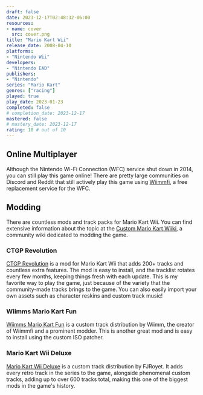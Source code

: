 ```yaml
---
draft: false
date: 2023-12-17T02:48:32-06:00
resources:
- name: cover
  src: cover.png
title: "Mario Kart Wii"
release_date: 2008-04-10
platforms:
- "Nintendo Wii"
developers: 
- "Nintendo EAD"
publishers:
- "Nintendo"
series: "Mario Kart"
genres: ["racing"]
played: true
play_date: 2023-01-23
completed: false
# completion_date: 2023-12-17
mastered: false
# mastery_date: 2023-12-17
rating: 10 # out of 10
---
```


## Online Multiplayer

Although the Nintendo Wi-Fi Connection (WFC) service shut down in 2014, you can still play this game online! There are pretty large communities on Discord and Reddit that still actively play this game using [Wiimmfi](https://wiimmfi.de/), a free replacement service for the WFC.

## Modding

There are countless mods and track packs for Mario Kart Wii. You can find extensive information about the topic at the [Custom Mario Kart Wiiki](https://wiki.tockdom.com/wiki/Main_Page), a community wiki dedicated to modding the game.

### CTGP Revolution

[CTGP Revolution](https://www.chadsoft.co.uk/) is a mod for Mario Kart Wii that adds 200+ tracks and countless extra features. The mod is easy to install, and the tracklist rotates every few months, keeping things fresh with each update. This is my favorite way to play the game, just because of the variety that the community-made tracks brings to the game. You can also easily import your own assets such as character reskins and custom track music!

### Wiimms Mario Kart Fun

[Wiimms Mario Kart Fun](https://wiki.tockdom.com/wiki/Wiimms_Mario_Kart_Fun) is a custom track distribution by Wiimm, the creator of Wiimmfi and a prominent modder. This is another great mod and is easy to install using the custom ISO patcher.

### Mario Kart Wii Deluxe

[Mario Kart Wii Deluxe](https://wiki.tockdom.com/wiki/Mario_Kart_Wii_Deluxe) is a custom track distribution by FJRoyet. It adds every retro track in the series to the game, alongside phenomenal custom tracks, adding up to over 600 tracks total, making this one of the biggest mods in the game's history.
